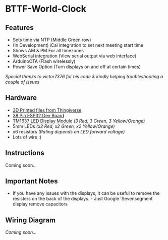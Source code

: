 # BTTF-World-Clock
## Features ##

* Sets time via NTP (Middle Green row)
* (In Development) iCal integration to set next meeting start time 
* Shows AM & PM For all timezones
* WebSerial integration (View serial output via web interface)
* ArduinoOTA (Flash wirelessly)
* Power Save Option (Turn displays on and off at certain times)

*Special thanks to victor7376 for his code & kindly helping troubleshooting a couple of issues* 

## Hardware ##
* [3D Printed files from Thingiverse](https://www.thingiverse.com/thing:2980120)
* [38 Pin ESP32 Dev Board](https://www.amazon.com/gp/product/B07QCP2451/ref=ppx_yo_dt_b_search_asin_title?ie=UTF8&psc=1)
* [TM1637 LED Display Module](https://www.aliexpress.com/item/1005002059351703.html?spm=a2g0o.order_list.0.0.21ef1802uFXY0P) *(3 Red, 3 Green, 3 Yellow/Orange)*
* 5mm LEDs *(x2 Red, x2 Green, x2 Yellow/Orange)*
* x6 resistors *(Rating depends on LED forward voltage)*
* Lots of wire :)

## Instructions ##
Coming soon...


## Important Notes ##
* If you have any issues with the displays, it can be useful to remove the resisters on the back of the displays. - Just Google 'Sevensegment display remove capacitors

## Wiring Diagram ##
*Coming soon...*


